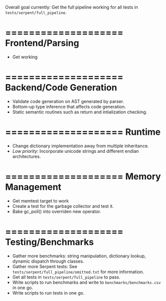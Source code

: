 Overall goal currently:
Get the full pipeline working for all tests in ``tests/serpent/full_pipeline``.

====================
Frontend/Parsing
====================
- Get working

====================
Backend/Code Generation
====================
- Validate code generation on AST generated by parser.
- Bottom-up type inference that affects code generation.
- Static semantic routines such as return and intialization checking.

====================
Runtime
====================

- Change dictionary implementation away from multiple inheritance.
- *Low priority*: Incorporate unicode strings and different endian architectures.

====================
Memory Management
====================

- Get memtest target to work
- Create a test for the garbage collector and test it.
- Bake gc_poll() into overriden new operator.

====================
Testing/Benchmarks
====================

- Gather more benchmarks: string manipulation, dictionary lookup, dynamic dispatch through classes.
- Gather more Serpent tests: See ``tests/serpent/full_pipeline/omitted.txt`` for more information.
- Get all tests in ``tests/serpent/full_pipeline`` to pass.
- Write scripts to run benchmarks and write to ``benchmarks/benchmarks.csv`` in one go.
- Write scripts to run tests in one go.